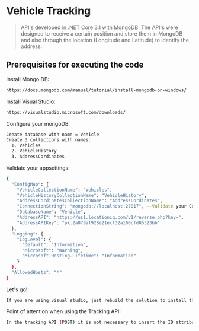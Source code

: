 
# Vehicle Tracking
> API's developed in .NET Core 3.1 with MongoDB.
> The API's were designed to receive a certain position and store them in MongoDB and also through the location (Longitude and Latitude) to identify the address.


## Prerequisites for executing the code

Install Mongo DB:

```sh
https://docs.mongodb.com/manual/tutorial/install-mongodb-on-windows/
```

Install Visual Studio:

```sh
https://visualstudio.microsoft.com/downloads/
```

Configure your mongoDB:

```sh
Create database with name = Vehicle
Create 3 collections with names:
  1. Vehicles
  2. VehicleHistory
  3. AddressCordinates
```

Validate your appsettings:

```sh
{
  "ConfigMap": {
    "VehicleCollectionName": "Vehicles",
    "VehicleHistoryCollectionName": "VehicleHistory",
    "AddressCordinatesCollectionName": "AddressCordinates",
    "ConnectionString": "mongodb://localhost:27017", --Validate your ConnectionString
    "DatabaseName": "Vehicle",
    "AddressAPI": "https://us1.locationiq.com/v1/reverse.php?key=",
    "AddressAPIKey": "pk.2a079af928e21ecf32a160cfd05323bb"
  },
  "Logging": {
    "LogLevel": {
      "Default": "Information",
      "Microsoft": "Warning",
      "Microsoft.Hosting.Lifetime": "Information"
    }
  },
  "AllowedHosts": "*"
}

```

Let's go!:
```sh
If you are using visual studio, just rebuild the solution to install the dependencies and start the project
```


Point of attention when using the Tracking API:
```sh
In the tracking API (POST) it is not necessary to insert the ID attribute
```
